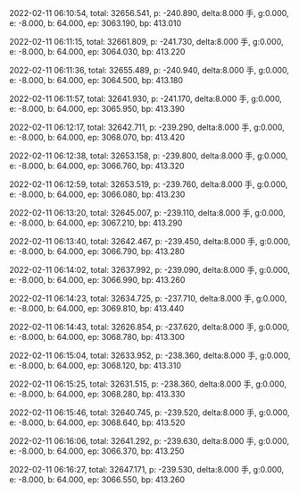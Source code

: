 2022-02-11 06:10:54, total: 32656.541, p: -240.890, delta:8.000 手, g:0.000, e: -8.000, b: 64.000, ep: 3063.190, bp: 413.010

2022-02-11 06:11:15, total: 32661.809, p: -241.730, delta:8.000 手, g:0.000, e: -8.000, b: 64.000, ep: 3064.030, bp: 413.220

2022-02-11 06:11:36, total: 32655.489, p: -240.940, delta:8.000 手, g:0.000, e: -8.000, b: 64.000, ep: 3064.500, bp: 413.180

2022-02-11 06:11:57, total: 32641.930, p: -241.170, delta:8.000 手, g:0.000, e: -8.000, b: 64.000, ep: 3065.950, bp: 413.390

2022-02-11 06:12:17, total: 32642.711, p: -239.290, delta:8.000 手, g:0.000, e: -8.000, b: 64.000, ep: 3068.070, bp: 413.420

2022-02-11 06:12:38, total: 32653.158, p: -239.800, delta:8.000 手, g:0.000, e: -8.000, b: 64.000, ep: 3066.760, bp: 413.320

2022-02-11 06:12:59, total: 32653.519, p: -239.760, delta:8.000 手, g:0.000, e: -8.000, b: 64.000, ep: 3066.080, bp: 413.230

2022-02-11 06:13:20, total: 32645.007, p: -239.110, delta:8.000 手, g:0.000, e: -8.000, b: 64.000, ep: 3067.210, bp: 413.290

2022-02-11 06:13:40, total: 32642.467, p: -239.450, delta:8.000 手, g:0.000, e: -8.000, b: 64.000, ep: 3066.790, bp: 413.280

2022-02-11 06:14:02, total: 32637.992, p: -239.090, delta:8.000 手, g:0.000, e: -8.000, b: 64.000, ep: 3066.990, bp: 413.260

2022-02-11 06:14:23, total: 32634.725, p: -237.710, delta:8.000 手, g:0.000, e: -8.000, b: 64.000, ep: 3069.810, bp: 413.440

2022-02-11 06:14:43, total: 32626.854, p: -237.620, delta:8.000 手, g:0.000, e: -8.000, b: 64.000, ep: 3068.780, bp: 413.300

2022-02-11 06:15:04, total: 32633.952, p: -238.360, delta:8.000 手, g:0.000, e: -8.000, b: 64.000, ep: 3068.120, bp: 413.310

2022-02-11 06:15:25, total: 32631.515, p: -238.360, delta:8.000 手, g:0.000, e: -8.000, b: 64.000, ep: 3068.280, bp: 413.330

2022-02-11 06:15:46, total: 32640.745, p: -239.520, delta:8.000 手, g:0.000, e: -8.000, b: 64.000, ep: 3068.640, bp: 413.520

2022-02-11 06:16:06, total: 32641.292, p: -239.630, delta:8.000 手, g:0.000, e: -8.000, b: 64.000, ep: 3066.370, bp: 413.250

2022-02-11 06:16:27, total: 32647.171, p: -239.530, delta:8.000 手, g:0.000, e: -8.000, b: 64.000, ep: 3066.550, bp: 413.260